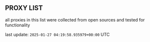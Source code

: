 ## PROXY LIST

all proxies in this list were collected from open sources and tested for functionality

last update: `2025-01-27 04:19:58.935979+00:00` UTC